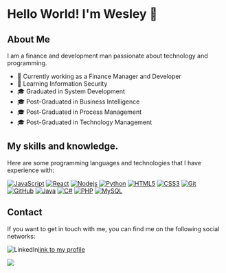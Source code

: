 # Hello World! I'm Wesley 👋

## About Me

I am a finance and development man passionate about technology and programming.

- 🔭 Currently working as a Finance Manager and Developer
- 🌱 Learning Information Security
- 🎓 Graduated in System Development
- 🎓 Post-Graduated in Business Intelligence
- 🎓 Post-Graduated in Process Management
- 🎓 Post-Graduated in Technology Management

## My skills and knowledge.

Here are some programming languages and technologies that I have experience with:

[![JavaScript](https://img.shields.io/badge/-JavaScript-black?style=flat-square&logo=javascript)]()
[![React](https://img.shields.io/badge/-React-black?style=flat-square&logo=react)]()
[![Nodejs](https://img.shields.io/badge/-Nodejs-black?style=flat-square&logo=Node.js)]()
[![Python](https://img.shields.io/badge/-Python-black?style=flat-square&logo=python)]()
[![HTML5](https://img.shields.io/badge/-HTML5-black?style=flat-square&logo=html5)]()
[![CSS3](https://img.shields.io/badge/-CSS3-black?style=flat-square&logo=css3)]()
[![Git](https://img.shields.io/badge/-Git-black?style=flat-square&logo=git)]()
[![GitHub](https://img.shields.io/badge/-GitHub-black?style=flat-square&logo=github)]()
[![Java](https://img.shields.io/badge/-Java-black?style=flat-square&logo=java)]()
[![C#](https://img.shields.io/badge/-C%23-black?style=flat-square&logo=c-sharp)]()
[![PHP](https://img.shields.io/badge/-PHP-black?style=flat-square&logo=php)]()
[![MySQL](https://img.shields.io/badge/-MySQL-black?style=flat-square&logo=mysql)]()


## Contact

If you want to get in touch with me, you can find me on the following social networks:

![LinkedIn](https://img.shields.io/badge/-LinkedIn-black?style=flat-square&logo=linkedin)[link to my profile](https://www.linkedin.com/in/wesley-atanasio/)


![](/giphy.gif)
